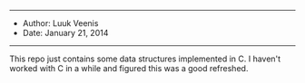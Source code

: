 *************************
* Author: Luuk Veenis
* Date: January 21, 2014
*************************

This repo just contains some data structures implemented in C.
I haven't worked with C in a while and figured this was a good refreshed.